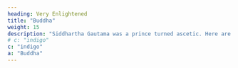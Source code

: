 ```yaml
---
heading: Very Enlightened
title: "Buddha"
weight: 15
description: "Siddhartha Gautama was a prince turned ascetic. Here are discourses from the Tipitaka and other sutras"
# c: "indigo"
c: "indigo"
a: "Buddha"
---
```


